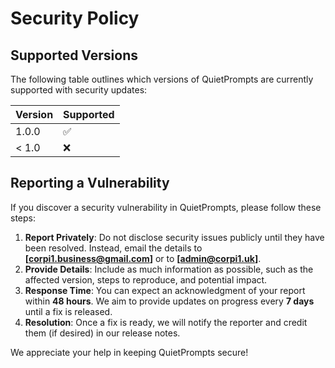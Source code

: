 # Security Policy

## Supported Versions

The following table outlines which versions of QuietPrompts are currently supported with security updates:

| Version  | Supported          |
| -------- | ------------------ |
| 1.0.0  | :white_check_mark: |
| < 1.0    | :x:                |

## Reporting a Vulnerability

If you discover a security vulnerability in QuietPrompts, please follow these steps:

1. **Report Privately**: Do not disclose security issues publicly until they have been resolved. Instead, email the details to **[corpi1.business@gmail.com]** or to **[admin@corpi1.uk]**.
2. **Provide Details**: Include as much information as possible, such as the affected version, steps to reproduce, and potential impact.
3. **Response Time**: You can expect an acknowledgment of your report within **48 hours**. We aim to provide updates on progress every **7 days** until a fix is released.
4. **Resolution**: Once a fix is ready, we will notify the reporter and credit them (if desired) in our release notes.

We appreciate your help in keeping QuietPrompts secure!


